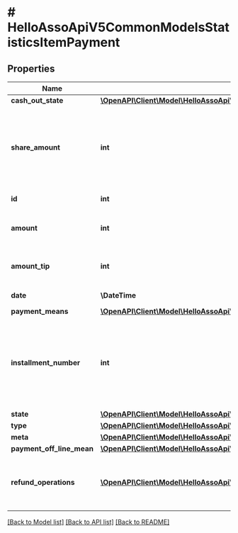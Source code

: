 # # HelloAssoApiV5CommonModelsStatisticsItemPayment

## Properties

Name | Type | Description | Notes
------------ | ------------- | ------------- | -------------
**cash_out_state** | [**\OpenAPI\Client\Model\HelloAssoApiV5CommonModelsEnumsPaymentCashOutState**](HelloAssoApiV5CommonModelsEnumsPaymentCashOutState.md) |  | [optional]
**share_amount** | **int** | Amount of the item and extra options payed on this payment term (in cents) | [optional]
**id** | **int** | The ID of the payment | [optional]
**amount** | **int** | Total Amount of the payment (in cents) | [optional]
**amount_tip** | **int** | Tip Amount of the payment (in cents) | [optional]
**date** | **\DateTime** | Date of the payment | [optional]
**payment_means** | [**\OpenAPI\Client\Model\HelloAssoApiV5CommonModelsEnumsPaymentMeans**](HelloAssoApiV5CommonModelsEnumsPaymentMeans.md) |  | [optional]
**installment_number** | **int** | Indicates the payment number (useful in the case of an order comprising payments with installments) | [optional]
**state** | [**\OpenAPI\Client\Model\HelloAssoApiV5CommonModelsEnumsPaymentState**](HelloAssoApiV5CommonModelsEnumsPaymentState.md) |  | [optional]
**type** | [**\OpenAPI\Client\Model\HelloAssoApiV5CommonModelsEnumsPaymentType**](HelloAssoApiV5CommonModelsEnumsPaymentType.md) |  | [optional]
**meta** | [**\OpenAPI\Client\Model\HelloAssoApiV5CommonModelsCommonMetaModel**](HelloAssoApiV5CommonModelsCommonMetaModel.md) |  | [optional]
**payment_off_line_mean** | [**\OpenAPI\Client\Model\HelloAssoApiV5CommonModelsEnumsPaymentMeans**](HelloAssoApiV5CommonModelsEnumsPaymentMeans.md) |  | [optional]
**refund_operations** | [**\OpenAPI\Client\Model\HelloAssoApiV5CommonModelsStatisticsRefundOperationLightModel[]**](HelloAssoApiV5CommonModelsStatisticsRefundOperationLightModel.md) | The refund operations information for the specific payment. | [optional]

[[Back to Model list]](../../README.md#models) [[Back to API list]](../../README.md#endpoints) [[Back to README]](../../README.md)
